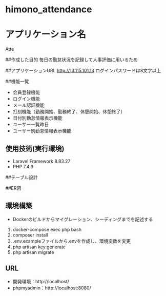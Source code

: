 # himono_attendance
# アプリケーション名
Atte

##作成した目的
毎日の勤怠状況を記録して人事評価に用いるため

##アプリケーションURL
http://13.115.101.13
ログインパスワードは8文字以上

##機能一覧
- 会員登録機能
- ログイン機能
- メール認証機能
- 打刻機能（勤務開始、勤務終了、休憩開始、休憩終了）
- 日付別勤怠情報表示機能
- ユーザー一覧昨日
- ユーザー別勤怠情報表示機能

## 使用技術(実行環境)
- Laravel Framework 8.83.27
- PHP 7.4.9

##テーブル設計


##ER図


## 環境構築
- Dockerのビルドからマイグレーション、シーディングまでを記述する
1. docker-compose exec php bash
2. composer install
3. .env.exampleファイルから.envを作成し、環境変数を変更
4. php artisan key:generate
5. php artisan migrate

## URL
- 開発環境：http://localhost/
- phpmyadmin：http://localhost:8080/
